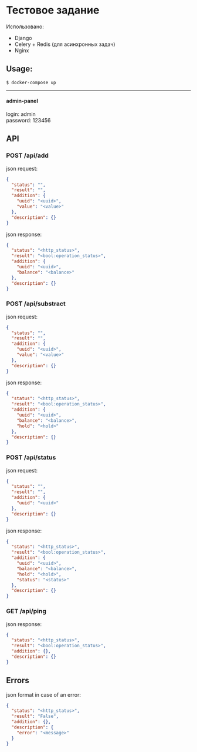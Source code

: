 # Тестовое задание
Использовано:
* Django
* Celery + Redis (для асинхронных задач)
* Nginx
## Usage:
    $ docker-compose up
---
#### admin-panel  
  login: admin  
  password: 123456
## API
### POST /api/add 
json request:
```json
{
  "status": "",
  "result": "",
  "addition": {
    "uuid": "<uuid>",
    "value": "<value>"
  },
  "description": {}
}
```
json response:
```json
{
  "status": "<http_status>",
  "result": "<bool:operation_status>",
  "addition": {
    "uuid": "<uuid>",
    "balance": "<balance>"
  },
  "description": {}
}
```
### POST /api/substract
json request:
```json
{
  "status": "",
  "result": "",
  "addition": {
    "uuid": "<uuid>",
    "value": "<value>"
  },
  "description": {}
}
```
json response:
```json
{
  "status": "<http_status>",
  "result": "<bool:operation_status>",
  "addition": {
    "uuid": "<uuid>",
    "balance": "<balance>",
    "hold": "<hold>"
  },
  "description": {}
}
```
### POST /api/status
json request:
```json
{
  "status": "",
  "result": "",
  "addition": {
    "uuid": "<uuid>"
  },
  "description": {}
}
```
json response:
```json
{
  "status": "<http_status>",
  "result": "<bool:operation_status>",
  "addition": {
    "uuid": "<uuid>",
    "balance": "<balance>",
    "hold": "<hold>",
    "status": "<status>"
  },
  "description": {}
}
```
### GET /api/ping
json response:
```json
{
  "status": "<http_status>",
  "result": "<bool:operation_status>",
  "addition": {},
  "description": {}
}
```
## Errors
json format in case of an error:
```json
{
  "status": "<http_status>",
  "result": "False",
  "addition": {},
  "description": {
    "error": "<message>"
  }
}
```
